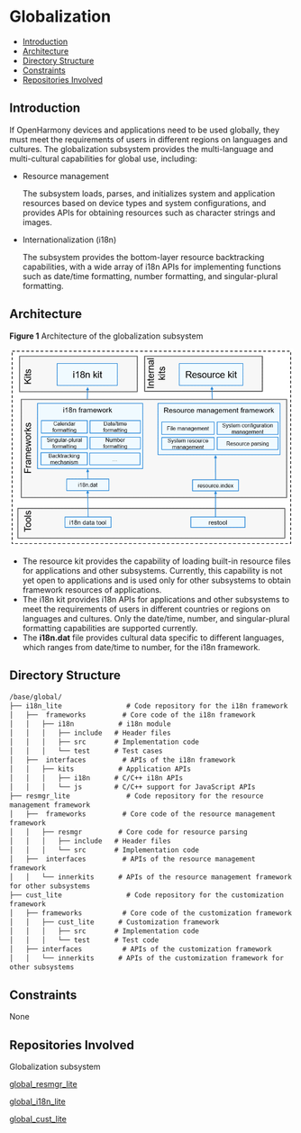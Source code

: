 # Globalization<a name="EN-US_TOPIC_0000001054438981"></a>

-   [Introduction](#section11516137123416)
-   [Architecture](#section8958681672)
-   [Directory Structure](#section1121775732114)
-   [Constraints](#section43112258019)
-   [Repositories Involved](#section5889165803317)

## Introduction<a name="section11516137123416"></a>

If OpenHarmony devices and applications need to be used globally, they must meet the requirements of users in different regions on languages and cultures. The globalization subsystem provides the multi-language and multi-cultural capabilities for global use, including:

-   Resource management

    The subsystem loads, parses, and initializes system and application resources based on device types and system configurations, and provides APIs for obtaining resources such as character strings and images.


-   Internationalization \(i18n\)

    The subsystem provides the bottom-layer resource backtracking capabilities, with a wide array of i18n APIs for implementing functions such as date/time formatting, number formatting, and singular-plural formatting.


## Architecture<a name="section8958681672"></a>

**Figure  1**  Architecture of the globalization subsystem<a name="fig1416834516101"></a>  


![](figures/轻鸿蒙-全球化子系统-系统架构3.png)

-   The resource kit provides the capability of loading built-in resource files for applications and other subsystems. Currently, this capability is not yet open to applications and is used only for other subsystems to obtain framework resources of applications. 
-   The i18n kit provides i18n APIs for applications and other subsystems to meet the requirements of users in different countries or regions on languages and cultures. Only the date/time, number, and singular-plural formatting capabilities are supported currently.
-   The  **i18n.dat**  file provides cultural data specific to different languages, which ranges from date/time to number, for the i18n framework.

## Directory Structure<a name="section1121775732114"></a>

```
/base/global/
├── i18n_lite                # Code repository for the i18n framework
│   ├──  frameworks         # Core code of the i18n framework
│   │   ├── i18n           # i18n module
│   │   │   ├── include   # Header files
│   │   │   ├── src       # Implementation code
│   │   │   └── test      # Test cases
│   ├──  interfaces         # APIs of the i18n framework 
│   │   ├── kits           # Application APIs
│   │   │   ├── i18n      # C/C++ i18n APIs
│   │   │   └── js        # C/C++ support for JavaScript APIs
├── resmgr_lite              # Code repository for the resource management framework
│   ├──  frameworks         # Core code of the resource management framework
│   │   ├── resmgr         # Core code for resource parsing
│   │   │   ├── include   # Header files
│   │   │   └── src       # Implementation code
│   ├──  interfaces         # APIs of the resource management framework 
│   │   └── innerkits      # APIs of the resource management framework for other subsystems
├── cust_lite                # Code repository for the customization framework
│   ├── frameworks          # Core code of the customization framework
│   │   ├── cust_lite      # Customization framework
│   │   │   ├── src       # Implementation code
│   │   │   └── test      # Test code
│   ├── interfaces          # APIs of the customization framework
│   │   └── innerkits      # APIs of the customization framework for other subsystems
```

## Constraints<a name="section43112258019"></a>

None

## Repositories Involved<a name="section5889165803317"></a>

Globalization subsystem

[global\_resmgr\_lite](https://gitee.com/openharmony/global_resmgr_lite/blob/master/README.md)

[global\_i18n\_lite](https://gitee.com/openharmony/global_i18n_lite/blob/master/README.md)

[global\_cust\_lite](https://gitee.com/openharmony/global_cust_lite/blob/master/README.md)

